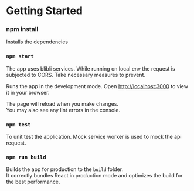 # Getting Started

### npm install

Installs the dependencies

### `npm start`

The app uses blibli services. While running on local env the request is subjected to CORS. Take necessary measures to prevent.

Runs the app in the development mode.
Open [http://localhost:3000](http://localhost:3000) to view it in your browser.

The page will reload when you make changes.\
You may also see any lint errors in the console.

### `npm test`

To unit test the application. Mock service worker is used to mock the api request.

### `npm run build`

Builds the app for production to the `build` folder.\
It correctly bundles React in production mode and optimizes the build for the best performance.
